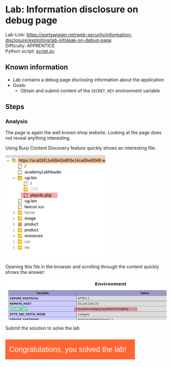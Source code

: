 # Lab: Information disclosure on debug page

Lab-Link: <https://portswigger.net/web-security/information-disclosure/exploiting/lab-infoleak-on-debug-page>  
Difficulty: APPRENTICE  
Python script: [script.py](script.py)  

## Known information

- Lab contains a debug page disclosing information about the application
- Goals:
  - Obtain and submit content of the `SECRET_KEY` environment variable

## Steps

### Analysis

The page is again the well known shop website. Looking at the page does not reveal anything interesting.

Using Burp Content Discovery feature quickly shows an interesting file:

![content_discovery](img/content_discovery.png)

Opening this file in the browser and scrolling through the content quickly shows the answer:

![answer](img/answer.png)

Submit the solution to solve the lab

![success](img/success.png)

